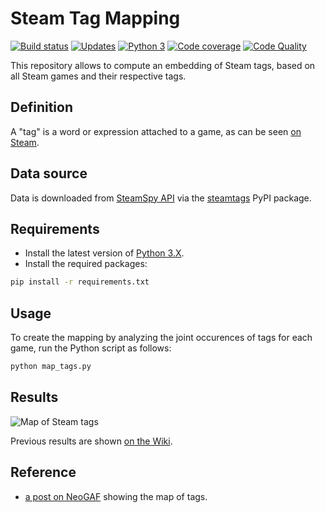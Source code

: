 # Steam Tag Mapping

[![Build status][build-image]][build]
[![Updates][dependency-image]][pyup]
[![Python 3][python3-image]][pyup]
[![Code coverage][codecov-image]][codecov]
[![Code Quality][codacy-image]][codacy]

This repository allows to compute an embedding of Steam tags, based on all Steam games and their respective tags.

## Definition

A "tag" is a word or expression attached to a game, as can be seen [on Steam](http://store.steampowered.com//tag/browse).

## Data source

Data is downloaded from [SteamSpy API](http://steamspy.com/api.php) via the [steamtags](https://github.com/woctezuma/match-steam-tags) PyPI package.

## Requirements

-   Install the latest version of [Python 3.X](https://www.python.org/downloads/).
-   Install the required packages:

```bash
pip install -r requirements.txt
```

## Usage

To create the mapping by analyzing the joint occurences of tags for each game, run the Python script as follows:

```bash
python map_tags.py
```

## Results

![Map of Steam tags](https://github.com/woctezuma/steam-tag-mapping/wiki/img/QuUcF85.png)

Previous results are shown [on the Wiki](https://github.com/woctezuma/steam-tag-mapping/wiki).

## Reference

-   [a post on NeoGAF](http://www.neogaf.com/forum/showpost.php?p=242575674&postcount=7426) showing the map of tags.

<!-- Definitions -->

[build]: <https://travis-ci.org/woctezuma/steam-tag-mapping>
[build-image]: <https://travis-ci.org/woctezuma/steam-tag-mapping.svg?branch=master>

[pyup]: <https://pyup.io/repos/github/woctezuma/steam-tag-mapping/>
[dependency-image]: <https://pyup.io/repos/github/woctezuma/steam-tag-mapping/shield.svg>
[python3-image]: <https://pyup.io/repos/github/woctezuma/steam-tag-mapping/python-3-shield.svg>

[codecov]: <https://codecov.io/gh/woctezuma/steam-tag-mapping>
[codecov-image]: <https://codecov.io/gh/woctezuma/steam-tag-mapping/branch/master/graph/badge.svg>

[codacy]: <https://www.codacy.com/app/woctezuma/steam-tag-mapping>
[codacy-image]: <https://api.codacy.com/project/badge/Grade/ea42bcc3210b442cbc40e4b0e9e016d2>
